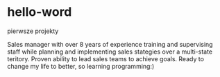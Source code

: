 # hello-word

pierwsze projekty

Sales manager with over 8 years of experience training and supervising staff while planning and implementing sales stategies over a
multi-state teritory. Proven ability to lead sales teams to achieve goals. Ready to change my life to better, so learning programming:)

